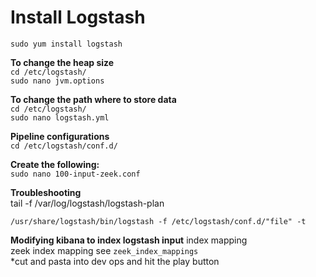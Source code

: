 # Install Logstash  

`sudo yum install logstash`  

**To change the heap size**  
`cd /etc/logstash/`    
`sudo nano jvm.options`  

**To change the path where to store data**  
`cd /etc/logstash/`  
`sudo nano logstash.yml`  

**Pipeline configurations**  
`cd /etc/logstash/conf.d/`  

**Create the following:**  
`sudo nano 100-input-zeek.conf`   

**Troubleshooting**  
tail -f /var/log/logstash/logstash-plan  

`/usr/share/logstash/bin/logstash -f /etc/logstash/conf.d/"file" -t`    

**Modifying kibana to index logstash input**
index mapping  
zeek index mapping see `zeek_index_mappings`  
*cut and pasta into dev ops and hit the play button   
